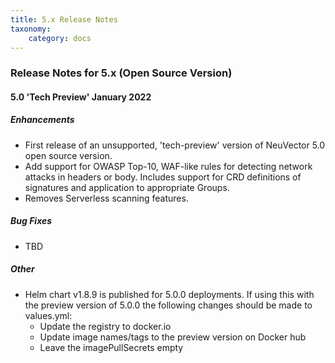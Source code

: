 ```yaml
---
title: 5.x Release Notes
taxonomy:
    category: docs
---
```



### Release Notes for 5.x (Open Source Version)

#### 5.0 'Tech Preview' January 2022
##### Enhancements
+ First release of an unsupported, 'tech-preview' version of NeuVector 5.0 open source version.
+ Add support for OWASP Top-10, WAF-like rules for detecting network attacks in headers or body. Includes support for CRD definitions of signatures and application to appropriate Groups.
+ Removes Serverless scanning features.

##### Bug Fixes
+ TBD

##### Other
+ Helm chart v1.8.9 is published for 5.0.0 deployments. If using this with the preview version of 5.0.0 the following changes should be made to values.yml:
  - Update the registry to docker.io
  - Update image names/tags to the preview version on Docker hub
  - Leave the imagePullSecrets empty

